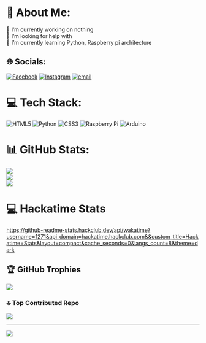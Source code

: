 # 💫 About Me:
🔭 I’m currently working on nothing<br>🤝 I’m looking for help with<br>🌱 I’m currently learning Python, Raspberry pi architecture


## 🌐 Socials:
[![Facebook](https://img.shields.io/badge/Facebook-%231877F2.svg?logo=Facebook&logoColor=white)](https://www.facebook.com/abul.hasnat.490538) [![Instagram](https://img.shields.io/badge/Instagram-%23E4405F.svg?logo=Instagram&logoColor=white)](https://instagram.com/hasnat_.exe/) [![email](https://img.shields.io/badge/Email-D14836?logo=gmail&logoColor=white)](mailto:abulhasnat5737@gmail.com) 

# 💻 Tech Stack:
![HTML5](https://img.shields.io/badge/html5-%23E34F26.svg?style=for-the-badge&logo=html5&logoColor=white) ![Python](https://img.shields.io/badge/python-3670A0?style=for-the-badge&logo=python&logoColor=ffdd54) ![CSS3](https://img.shields.io/badge/css3-%231572B6.svg?style=for-the-badge&logo=css3&logoColor=white) ![Raspberry Pi](https://img.shields.io/badge/-Raspberry_Pi-C51A4A?style=for-the-badge&logo=Raspberry-Pi) ![Arduino](https://img.shields.io/badge/-Arduino-00979D?style=for-the-badge&logo=Arduino&logoColor=white)
# 📊 GitHub Stats:
![](https://github-readme-stats.vercel.app/api?username=Hasnat4763&theme=dark&hide_border=false&include_all_commits=true&count_private=false)<br/>
![](https://github-readme-streak-stats.herokuapp.com/?user=Hasnat4763&theme=dark&hide_border=false)<br/>
![](https://github-readme-stats.vercel.app/api/top-langs/?username=Hasnat4763&theme=dark&hide_border=false&include_all_commits=true&count_private=false&layout=compact)<br/>

# 💻 Hackatime Stats
https://github-readme-stats.hackclub.dev/api/wakatime?username=1271&api_domain=hackatime.hackclub.com&&custom_title=Hackatime+Stats&layout=compact&cache_seconds=0&langs_count=8&theme=dark


## 🏆 GitHub Trophies
![](https://github-profile-trophy.vercel.app/?username=Hasnat4763&theme=radical&no-frame=false&no-bg=true&margin-w=4)

### 🔝 Top Contributed Repo
![](https://github-contributor-stats.vercel.app/api?username=Hasnat4763&limit=5&theme=dark&combine_all_yearly_contributions=true)

---
[![](https://visitcount.itsvg.in/api?id=Hasnat4763&icon=0&color=0)](https://visitcount.itsvg.in)

<!-- Proudly created with GPRM ( https://gprm.itsvg.in ) -->
